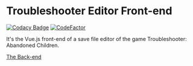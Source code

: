# Troubleshooter Editor Front-end

[![Codacy Badge](https://api.codacy.com/project/badge/Grade/30a228dc4bc3420b956b9a795dab9302)](https://app.codacy.com/gh/Attacktive/troubleshooter-editor-front-end-vue?utm_source=github.com&utm_medium=referral&utm_content=Attacktive/troubleshooter-editor-front-end-vue&utm_campaign=Badge_Grade_Settings)
[![CodeFactor](https://www.codefactor.io/repository/github/attacktive/troubleshooter-editor-front-end-vue/badge)](https://www.codefactor.io/repository/github/attacktive/troubleshooter-editor-front-end-vue)

It's the Vue.js front-end of a save file editor of the game Troubleshooter: Abandoned Children.

[The Back-end](https://github.com/Attacktive/troubleshooter-editor-back-end/blob/main/README.md)

